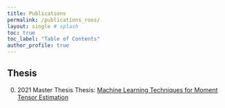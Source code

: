 ```yaml
---
title: Publications
permalink: /publications_roos/
layout: single # splash
toc: true
toc_label: "Table of Contents"
author_profile: true
---
```




## Thesis

0. 2021 Master Thesis Thesis: [Machine Learning Techniques for Moment Tensor Estimation]


<!-- Thesis -->
[Machine Learning Techniques for Moment Tensor Estimation]: https://repository.tudelft.nl/islandora/object/uuid%3Af9926b6a-a08e-4461-be6e-55cdd973d7db
